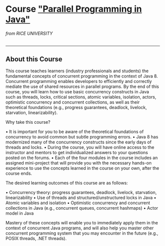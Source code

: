 # Course ["Parallel Programming in Java"](https://www.coursera.org/learn/parallel-programming-in-java)
###### from RICE UNIVERSITY
***
## About this Course
This course teaches learners (industry professionals and students) the fundamental concepts of concurrent programming in the context of Java 8.   Concurrent programming enables developers to efficiently and correctly mediate the use of shared resources in parallel programs.  By the end of this course, you will learn how to use basic concurrency constructs in Java such as threads, locks, critical sections, atomic variables, isolation, actors, optimistic concurrency and concurrent collections, as well as their theoretical foundations (e.g., progress guarantees, deadlock, livelock, starvation, linearizability).

Why take this course?

•	It is important for you to be aware of the theoretical foundations of concurrency to avoid common but subtle programming errors. 
•	Java 8 has modernized many of the concurrency constructs since the early days of threads and locks.
•	During the course, you will have online access to the instructor and mentors to get individualized answers to your questions posted on the forums.
•	Each of the four modules in the course includes an assigned mini-project that will provide you with the necessary hands-on experience to use the concepts learned in the course on your own, after the course ends.

The desired learning outcomes of this course are as follows:

•	Concurrency theory: progress guarantees, deadlock, livelock, starvation, linearizability
•	Use of threads and structured/unstructured locks in Java
•	Atomic variables and isolation
•	Optimistic concurrency and concurrent collections in Java (e.g., concurrent queues, concurrent  hashmaps)
•	Actor model in Java

Mastery of these concepts will enable you to immediately apply them in the context of concurrent Java programs, and will also help you master other concurrent programming system that you may encounter in the future  (e.g., POSIX threads, .NET threads).